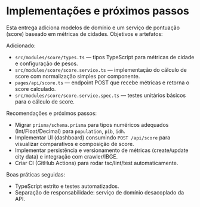 # Implementações e próximos passos

Esta entrega adiciona modelos de domínio e um serviço de pontuação (score) baseado em métricas de cidades. Objetivos e artefatos:

Adicionado:
- `src/modules/score/types.ts` — tipos TypeScript para métricas de cidade e configuração de pesos.
- `src/modules/score/score.service.ts` — implementação do cálculo de score com normalização simples por componente.
- `pages/api/score.ts` — endpoint POST que recebe métricas e retorna o score calculado.
- `src/modules/score/score.service.spec.ts` — testes unitários básicos para o cálculo de score.

Recomendações e próximos passos:
- Migrar `prisma/schema.prisma` para tipos numéricos adequados (Int/Float/Decimal) para `population`, `pib`, `idh`.
- Implementar UI (dashboard) consumindo `POST /api/score` para visualizar comparativos e composição de score.
- Implementar persistência e versionamento de métricas (create/update city data) e integração com crawler/IBGE.
- Criar CI (GitHub Actions) para rodar tsc/lint/test automaticamente.

Boas práticas seguidas:
- TypeScript estrito e testes automatizados.
- Separação de responsabilidade: serviço de domínio desacoplado da API.
